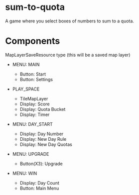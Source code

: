 # sum-to-quota  
A game where you select boxes of numbers to sum to a quota.  

# Components  

MapLayerSaveResource type (this will be a saved map layer)  

+ MENU: MAIN  
  - Button: Start  
  - Button: Settings  

+ PLAY_SPACE  
  - TileMapLayer  
  - Display: Score  
  - Display: Quota Bucket  
  - Display: Timer  

+ MENU: DAY_START  
  - Display: Day Number  
  - Display: New Day Rule  
  - Display: New Day Quotas  

+ MENU: UPGRADE  
  - Button(X3): Upgrade  

+ MENU: WIN  
  - Display: Day Count  
  - Button: Main Menu  
